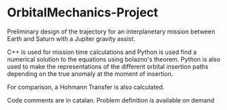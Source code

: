 # OrbitalMechanics-Project
Preliminary design of the trajectory for an interplanetary mission between Earth and Saturn with a Jupiter gravity assist.


C++ is used for mission time calculations and Python is used find a numerical solution to the equations using bolazno's theorem. Python is also used to make the representations of the different orbital insertion paths depending on the true anomaly at the moment of insertion.

For comparison, a Hohmann Transfer is also calculated.

Code comments are in catalan. Problem definition is available on demand
